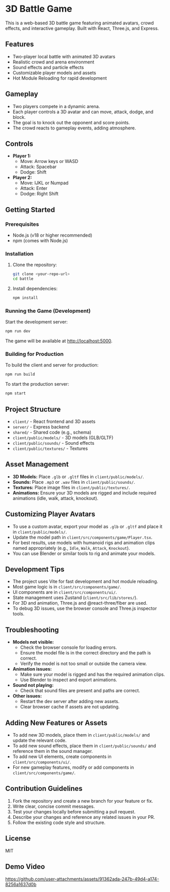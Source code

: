 # 3D Battle Game

This is a web-based 3D battle game featuring animated avatars, crowd effects, and interactive gameplay. Built with React, Three.js, and Express.

## Features
- Two-player local battle with animated 3D avatars
- Realistic crowd and arena environment
- Sound effects and particle effects
- Customizable player models and assets
- Hot Module Reloading for rapid development

## Gameplay
- Two players compete in a dynamic arena.
- Each player controls a 3D avatar and can move, attack, dodge, and block.
- The goal is to knock out the opponent and score points.
- The crowd reacts to gameplay events, adding atmosphere.

## Controls
- **Player 1:**
  - Move: Arrow keys or WASD
  - Attack: Spacebar
  - Dodge: Shift
- **Player 2:**
  - Move: IJKL or Numpad
  - Attack: Enter
  - Dodge: Right Shift

## Getting Started

### Prerequisites
- Node.js (v18 or higher recommended)
- npm (comes with Node.js)

### Installation
1. Clone the repository:
   ```sh
   git clone <your-repo-url>
   cd battle
   ```
2. Install dependencies:
   ```sh
   npm install
   ```

### Running the Game (Development)
Start the development server:
```sh
npm run dev
```
The game will be available at [http://localhost:5000](http://localhost:5000).

### Building for Production
To build the client and server for production:
```sh
npm run build
```
To start the production server:
```sh
npm start
```

## Project Structure
- `client/` - React frontend and 3D assets
- `server/` - Express backend
- `shared/` - Shared code (e.g., schema)
- `client/public/models/` - 3D models (GLB/GLTF)
- `client/public/sounds/` - Sound effects
- `client/public/textures/` - Textures

## Asset Management
- **3D Models:** Place `.glb` or `.gltf` files in `client/public/models/`.
- **Sounds:** Place `.mp3` or `.wav` files in `client/public/sounds/`.
- **Textures:** Place image files in `client/public/textures/`.
- **Animations:** Ensure your 3D models are rigged and include required animations (idle, walk, attack, knockout).

## Customizing Player Avatars
- To use a custom avatar, export your model as `.glb` or `.gltf` and place it in `client/public/models/`.
- Update the model path in `client/src/components/game/Player.tsx`.
- For best results, use models with humanoid rigs and animation clips named appropriately (e.g., `Idle`, `Walk`, `Attack`, `Knockout`).
- You can use Blender or similar tools to rig and animate your models.

## Development Tips
- The project uses Vite for fast development and hot module reloading.
- Most game logic is in `client/src/components/game/`.
- UI components are in `client/src/components/ui/`.
- State management uses Zustand (`client/src/lib/stores/`).
- For 3D and animation, Three.js and @react-three/fiber are used.
- To debug 3D issues, use the browser console and Three.js inspector tools.

## Troubleshooting
- **Models not visible:**
  - Check the browser console for loading errors.
  - Ensure the model file is in the correct directory and the path is correct.
  - Verify the model is not too small or outside the camera view.
- **Animation issues:**
  - Make sure your model is rigged and has the required animation clips.
  - Use Blender to inspect and export animations.
- **Sound not playing:**
  - Check that sound files are present and paths are correct.
- **Other issues:**
  - Restart the dev server after adding new assets.
  - Clear browser cache if assets are not updating.

## Adding New Features or Assets
- To add new 3D models, place them in `client/public/models/` and update the relevant code.
- To add new sound effects, place them in `client/public/sounds/` and reference them in the sound manager.
- To add new UI elements, create components in `client/src/components/ui/`.
- For new gameplay features, modify or add components in `client/src/components/game/`.

## Contribution Guidelines
1. Fork the repository and create a new branch for your feature or fix.
2. Write clear, concise commit messages.
3. Test your changes locally before submitting a pull request.
4. Describe your changes and reference any related issues in your PR.
5. Follow the existing code style and structure.

## License
MIT 



## Demo Video


https://github.com/user-attachments/assets/91362ada-247b-49d4-a174-8256a1637d0b


